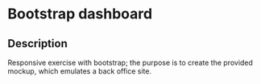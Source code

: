 # Bootstrap dashboard
## Description
Responsive exercise with bootstrap; the purpose is to create the provided mockup, which emulates a back office site.